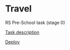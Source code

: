 # Travel

RS Pre-School task (stage 0)

[Task description](https://github.com/rolling-scopes-school/tasks/blob/master/tasks/travel/travel.md)

[Deploy](https://the-dmitry.github.io/Travel)
